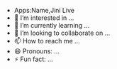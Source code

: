 - Apps:Name,Jini Live
- 👀 I’m interested in ...
- 🌱 I’m currently learning ...
- 💞️ I’m looking to collaborate on ...
- 📫 How to reach me ...
- 😄 Pronouns: ...
- ⚡ Fun fact: ...

<!---Apps:Name.Jini Live
Hbnsnsnsnsjsns

jskshsjb,nzjshs, jzh,;!i


;#(+##!(#hjsjshwuw 

bsjs
jsjwjjb
jln
